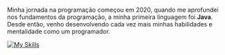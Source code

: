Minha jornada na programação começou em 2020, quando me aprofundei nos fundamentos da programação, a minha primeira linguagem foi **Java**. Desde então, venho desenvolvendo cada vez mais minhas habilidades e mentalidade como um programador.

[![My Skills](https://skillicons.dev/icons?i=java,spring,maven,nodejs,typescript,react,sequelize,prisma,mysql,postgres,mongodb,docker)](https://skillicons.dev)
